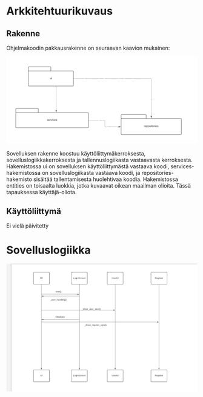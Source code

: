 # Arkkitehtuurikuvaus

## Rakenne

Ohjelmakoodin pakkausrakenne on seuraavan kaavion mukainen:

<img src="https://github.com/Neroniuoso/ot-harjoitustyo/blob/master/dokumentaatio/kuvat/Pakkauskaavio.png" width=760>

Sovelluksen rakenne koostuu käyttöliittymäkerroksesta, sovelluslogiikkakerroksesta  ja tallennuslogiikasta vastaavasta kerroksesta.
Hakemistossa ui on sovelluksen käyttöliittymästä vastaava koodi, services-hakemistossa on sovelluslogiikasta vastaava koodi, ja repositories-hakemisto sisältää tallentamisesta huolehtivaa koodia. Hakemistossa entities on toisaalta luokkia, jotka kuvaavat oikean maailman olioita. Tässä tapauksessa käyttäjä-oliota.

## Käyttöliittymä

Ei vielä päivitetty

# Sovelluslogiikka
<img src="https://github.com/Neroniuoso/ot-harjoitustyo/blob/master/dokumentaatio/kuvat/Sekvenssikaavio.png" width=760>
